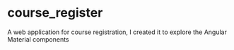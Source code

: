 # course_register
A web application for course registration, I created it to explore the Angular Material components
